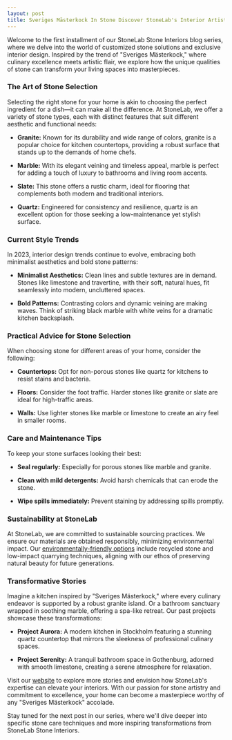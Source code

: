 ```yaml
---
layout: post
title: Sveriges Mästerkock In Stone Discover StoneLab's Interior Artistry
---
```



Welcome to the first installment of our StoneLab Stone Interiors blog series, where we delve into the world of customized stone solutions and exclusive interior design. Inspired by the trend of "Sveriges Mästerkock," where culinary excellence meets artistic flair, we explore how the unique qualities of stone can transform your living spaces into masterpieces.

### The Art of Stone Selection

Selecting the right stone for your home is akin to choosing the perfect ingredient for a dish—it can make all the difference. At StoneLab, we offer a variety of stone types, each with distinct features that suit different aesthetic and functional needs:

- **Granite:** Known for its durability and wide range of colors, granite is a popular choice for kitchen countertops, providing a robust surface that stands up to the demands of home chefs.
  
- **Marble:** With its elegant veining and timeless appeal, marble is perfect for adding a touch of luxury to bathrooms and living room accents.

- **Slate:** This stone offers a rustic charm, ideal for flooring that complements both modern and traditional interiors.

- **Quartz:** Engineered for consistency and resilience, quartz is an excellent option for those seeking a low-maintenance yet stylish surface.

### Current Style Trends

In 2023, interior design trends continue to evolve, embracing both minimalist aesthetics and bold stone patterns:

- **Minimalist Aesthetics:** Clean lines and subtle textures are in demand. Stones like limestone and travertine, with their soft, natural hues, fit seamlessly into modern, uncluttered spaces.

- **Bold Patterns:** Contrasting colors and dynamic veining are making waves. Think of striking black marble with white veins for a dramatic kitchen backsplash.

### Practical Advice for Stone Selection

When choosing stone for different areas of your home, consider the following:

- **Countertops:** Opt for non-porous stones like quartz for kitchens to resist stains and bacteria.
  
- **Floors:** Consider the foot traffic. Harder stones like granite or slate are ideal for high-traffic areas.

- **Walls:** Use lighter stones like marble or limestone to create an airy feel in smaller rooms.

### Care and Maintenance Tips

To keep your stone surfaces looking their best:

- **Seal regularly:** Especially for porous stones like marble and granite.
  
- **Clean with mild detergents:** Avoid harsh chemicals that can erode the stone.

- **Wipe spills immediately:** Prevent staining by addressing spills promptly.

### Sustainability at StoneLab

At StoneLab, we are committed to sustainable sourcing practices. We ensure our materials are obtained responsibly, minimizing environmental impact. Our [environmentally-friendly options](https://stonelab.se) include recycled stone and low-impact quarrying techniques, aligning with our ethos of preserving natural beauty for future generations.

### Transformative Stories

Imagine a kitchen inspired by "Sveriges Mästerkock," where every culinary endeavor is supported by a robust granite island. Or a bathroom sanctuary wrapped in soothing marble, offering a spa-like retreat. Our past projects showcase these transformations:

- **Project Aurora:** A modern kitchen in Stockholm featuring a stunning quartz countertop that mirrors the sleekness of professional culinary spaces.

- **Project Serenity:** A tranquil bathroom space in Gothenburg, adorned with smooth limestone, creating a serene atmosphere for relaxation.

Visit our [website](https://stonelab.se) to explore more stories and envision how StoneLab's expertise can elevate your interiors. With our passion for stone artistry and commitment to excellence, your home can become a masterpiece worthy of any "Sveriges Mästerkock" accolade.

Stay tuned for the next post in our series, where we'll dive deeper into specific stone care techniques and more inspiring transformations from StoneLab Stone Interiors.